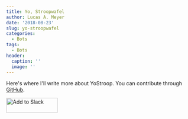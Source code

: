 ```yaml
---
title: Yo, Stroopwafel
author: Lucas A. Meyer
date: '2018-08-23'
slug: yo-stroopwafel
categories:
  - Bots
tags:
  - Bots
header:
  caption: ''
  image: ''
---
```


Here's where I'll write more about YoStroop. You can contribute through [GitHub](https://github.com/RealLucasMeyer/yostroop).


<a href="https://slack.com/oauth/authorize?scope=channels:history%20users.profile:read%20chat:write&client_id=412513733287.419967497237"><img alt="Add to Slack" height="40" width="139" src="https://platform.slack-edge.com/img/add_to_slack.png" srcset="https://platform.slack-edge.com/img/add_to_slack.png 1x, https://platform.slack-edge.com/img/add_to_slack@2x.png 2x" /></a>

